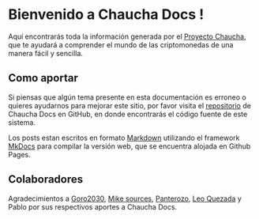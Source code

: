 # Bienvenido a Chaucha Docs !

Aquí encontrarás toda la información generada por el [Proyecto Chaucha](http://www.chaucha.cl/), que te ayudará a comprender el mundo de las criptomonedas de una manera fácil y sencilla.

## Como aportar

Si piensas que algún tema presente en esta documentación es erroneo o quieres ayudarnos para mejorar este sitio, por favor visita el [repositorio](https://github.com/proyecto-chaucha/docs) de Chaucha Docs en GitHub, en donde encontrarás el código fuente de este sistema.

Los posts estan escritos en formato [Markdown](https://es.wikipedia.org/wiki/Markdown) utilizando el framework [MkDocs](http://www.mkdocs.org) para compilar la versión web, que se encuentra alojada en Github Pages.

## Colaboradores

Agradecimientos a [Goro2030](https://github.com/Goro2030), [Mike sources](https://t.me/mikesources), [Panterozo](https://github.com/panterozo), [Leo Quezada](https://www.facebook.com/Leo8bits/) y Pablo por sus respectivos aportes a Chaucha Docs.